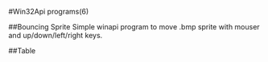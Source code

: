 #Win32Api programs(6)

##Bouncing Sprite
Simple winapi program to move .bmp sprite with mouser and up/down/left/right keys.

##Table
